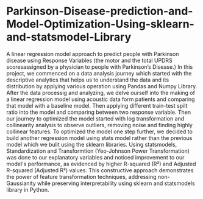 # Parkinson-Disease-prediction-and-Model-Optimization-Using-sklearn-and-statsmodel-Library
A linear regression model approach to predict people with Parkinson disease using Response Variables (the motor and the total UPDRS scoresassigned by a physician to people with Parkinson’s Disease.)
In this project, we commenced on a data analysis journey which started with the descriptive analytics that helps us to understand the data and its distribution by applying various operation using Pandas and Numpy Library. After the data processig and analyzing, we delve ourself into the making of a linear regression model using acoustic data form patients and comparing that model  with a baseline model. Then applying different train-test spilt ratio into the model and comparing between two response variable. Then our journey to optimized the model started with log transformation and collinearity analysis to observe outliers, removing noise and finding highly collinear features. To optimized the model one step further, we decided to build another regression model using stats model rather than the previous model which we bulit using the sklearn libraries. Using statsmodels, Standardization and Transformtion (Yeo-Johnson Power Transformation) was done to our explanatory variables and  noticed improvement to  our model's performance, as evidenced by higher R-squared (R²) and Adjusted R-squared (Adjusted R²) values. This constructive approach demonstrates the power of feature transformation techniques, addressing non-Gaussianity while preserving interpretability using sklearn and statsmodels library in Python.

